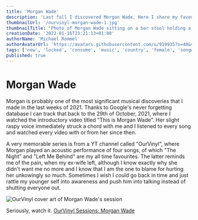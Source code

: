 ```yaml
---
title: 'Morgan Wade'
description: 'Last fall I discovered Morgan Wade. Here I share my favourite tracks and a link to a good, raw performance. There is also a link to a Spotify playlist I made.'
thumbnailUrl: '/ourvinyl-morgan-wade-1.jpg'
thumbnailTitle: 'Photo of Morgan Wade sitting on a bar stool holding a guitar'
creationDate: '2022-01-16T23:21:13+01:00'
authorName: 'Michael Rommel'
authorAvatarUrl: 'https://avatars.githubusercontent.com/u/919935?s=40&v=4'
tags: ['new', 'locked', 'consume', 'music', 'country', 'female', 'songwriter']
published: true
---
```


# Morgan Wade

Morgan is probably one of the most significant musical discoveries that
I made in the last weeks of 2021. Thanks to Google's never forgetting
database I can track that back to the 29th of October, 2021, where
I watched the introductory video titled "This is Morgan Wade". Her slight
raspy voice immediately struck a chord with me and I listened to every
song and watched every video with or from her since then.

A very memorable series is from a YT channel called "OurVinyl", where
Morgan played an acoustic performance of four songs, of which "The Night"
and "Left Me Behind" are my all time favourites. The latter reminds me of
the pain, when my ex-wife left, although I know exactly why she didn't
want me no more and I know that I am the one to blame for hurting her
unkowingly so much. Sometimes I wish I could go back in time and just
rattle my younger self into awareness and push him into talking instead of
shutting everyone out.

![OurVinyl cover art of Morgan Wade's
session](/2022-01-16-morgan-wade/ourvinyl-morgan-wade-1.jpg 'OurVinyl Sessions: Morgan Wade')

Seriously, watch it.
[OurVinyl Sessions: Morgan Wade](https://youtu.be/G0v055Ze2uU)

